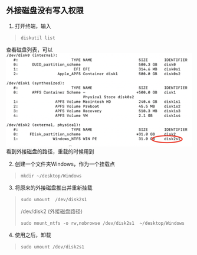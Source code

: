 ## 外接磁盘没有写入权限

1. 打开终端，输入

> ~~~diskutil list~~~
> diskutil list
> ~~~

查看磁盘列表，可以![](https://github.com/tttsymq/document/blob/master/1.png)看到外接磁盘的路径，重载的时候用到

2. 创建一个文件夹Windows，作为一个挂载点

> ~~~
> mkdir ~/desktop/Windows
> ~~~

3. 将原来的外接磁盘推出并重新挂载

> ~~~
> sudo umount  /dev/disk2s1
> ~~~
>
>  /dev/disk2 (外接磁盘路径)
>
> ~~~
> sudo mount_ntfs -o rw,nobrowse /dev/disk2s1  ~/desktop/Windows
> ~~~

4. 使用之后，卸载

> ~~~
> sudo umount /dev/disk2s1
> ~~~

